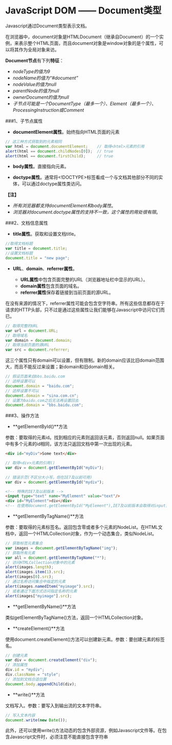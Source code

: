 JavaScript DOM —— Document类型
=========

Javascript通过Document类型表示文档。

在浏览器中，document对象是HTMLDocument（继承自Document）的一个实例，来表示整个HTML页面，而且document对象是window对象的是个属性，可以将其作为全局对象来访。

**Document节点**有下列**特征**：
- *nodeType的值为9*
- *nodeName的值为“#document”*
- *nodeValue的值为null*
- *parentNode的值为null*
- *ownerDocument的值为null*
- *子节点可能是一个DocumentType（最多一个）、Element（最多一个）、ProcessingInstruction或Comment*

###1、子节点属性
- **documentElement属性**。始终指向HTML页面的<html>元素

```javascript
// 这三种方式获取到的元素相同  
var html = document.documentElement;    // 取得<html>元素的引用 
alert(html == document.childNodes[0]);  // true
alert(html == document.firstChild);     // true
```
- **body属性**。直接指向<body>元素。

- **doctype属性**。通常将<!DOCTYPE>标签看成一个与文档其他部分不同的实体，可以通过doctype属性类访问。

**【注】**
- *所有浏览器都支持documentElement和body属性*。
- *浏览器对document.doctype属性的支持不一致，这个属性的用处很有限*。

###2、文档信息属性
- **title属性**。获取和设置文档title。

```javascript
//取得文档标题  
var title = document.title;  
//设置文档标题  
document.title = "new page";  
```
- **URL**、**domain**、**referrer属性**。

    - **URL属性**中包含页面完整的URL（浏览器地址栏中显示的URL）。
    - **domain属性**包含页面的域名。
    - **referrer属性**保存着链接到当前页面的源URL。

在没有来源的情况下，referrer属性可能会包含空字符串。所有这些信息都存在于请求的HTTP头部，只不过是通过这些属性让我们能够在Javascript中访问它们而已。

```javascript
// 取得完整的URL  
var url = document.URL;  
// 取得域名  
var domain = document.domain;  
// 取得当前页面的源URL  
var src = document.referrer;  
```
这三个属性只有domain可以设置，但有限制。新的domain应该比旧domain范围大，而且不能反过来设置；新domain和旧domain相关。
```javascript
// 假设页面来自bbs.baidu.com  
// 这样设置可以  
document.domain = "baidu.com";  
// 这样设置不可以  
document.domain = "sina.com.cn";  
// 设置为baidu.com之后无法再设置回去  
document.domain = "bbs.baidu.com";  
```

###3、操作方法

- **getElementById()**方法

参数：要取得的元素id。找到相应的元素则返回该元素，否则返回null。如果页面中有多个元素的id相同，该方法只返回文档中第一次出现的元素。
```html
<div id="myDiv">Some text</div> 
```  
```javascript
// 取得<div>元素的引用() 
var div = document.getElementById("myDiv"); 
  
// 错误示范(不区分大小写，但在IE7及以前可用) 
var div = document.getElementById("mydiv"); 
```
```html
<!-- 特殊的IE7及以前版本 -->
<input type="text" name="MyElement" value="text"/> 
<div id="MyElement">div</div> 
<!-- 在使用document.getElementById("MyElement"),IE7及以前版本会取得对input元素的引用，而不是对div元素的引用 -->
```

- **getElementByTagName()**方法

参数：要取得的元素标签名。返回包含零或者多个元素的NodeList。在HTML文档中，返回一个HTMLCollection对象，作为一个动态集合，类似NodeList。
```javascript
// 获取标签元素集合  
var images = document.getElementByTagName("img");  
// 获取所有元素  
var all = document.getElementByTagName("*");  
// 访问HTMLCollection对象中的元素  
alert(images.length);  
alert(images.item(1).src);  
alert(images[0].src);  
// 通过名称访问集合中指定的元素  
alert(images.namedItem("myimage").src);  
// 或者通过下面方式访问指定名称的元素  
alert(images["myimage"].src);  
```

- **getElementByName()**方法

类似getElementByTagName()方法，返回一个HTMLCollection对象。

- **createElement()**方法

使用document.createElement()方法可以创建新元素。参数：要创建元素的标签名。
```javascript
// 创建元素  
var div = document.createElement("div");  
// 添加属性  
div.id = "mydiv";  
div.className = "style";  
// 添加到文档合适位置  
document.body.appendChild(div);  
```

- **write()**方法

文档写入。参数：要写入到输出流的文本字符串。
```javascript
// 写入文本内容  
document.write(new Date());  
```
此外，还可以使用write()方法动态的包含外部资源，例如Javascript文件等。在包含Javascript文件时，必须注意不能直接包含字符串<script>，这样会导致该字符串被解释为脚本块的结束，后面的代码将无法执行。
```javascript
// 动态加载脚本，但是直接写</script>是错误的，需要用到转义<\/script>  
document.write("<script type=\"text/javascript\" src=\"file.js\">"+"</script>");  ```
如果在文档加载结束后再调用document.write()方法，那么输出的内容将会重写整个页面。
